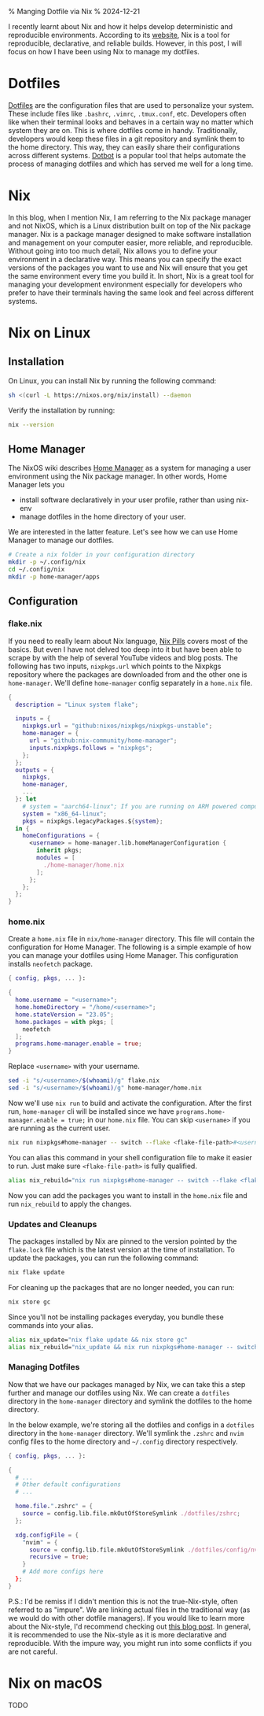 % Manging Dotfile via Nix
% 2024-12-21

I recently learnt about Nix and how it helps develop deterministic and reproducible environments. According to its [website](https://nixos.org/), Nix is a tool for reproducible, declarative, and reliable builds. However, in this post, I will focus on how I have been using Nix to manage my dotfiles.

# Dotfiles
[Dotfiles](https://dotfiles.github.io/) are the configuration files that are used to personalize your system. These include files like `.bashrc`, `.vimrc`, `.tmux.conf`, etc. Developers often like when their terminal looks and behaves in a certain way no matter which system they are on. This is where dotfiles come in handy. Traditionally, developers would keep these files in a git repository and symlink them to the home directory. This way, they can easily share their configurations across different systems. [Dotbot](https://github.com/anishathalye/dotbot) is a popular tool that helps automate the process of managing dotfiles and which has served me well for a long time.

# Nix
In this blog, when I mention Nix, I am referring to the Nix package manager and not NixOS, which is a Linux distribution built on top of the Nix package manager. Nix is a package manager designed to make software installation and management on your computer easier, more reliable, and reproducible. Without going into too much detail, Nix allows you to define your environment in a declarative way. This means you can specify the exact versions of the packages you want to use and Nix will ensure that you get the same environment every time you build it. In short, Nix is a great tool for managing your development environment especially for developers who prefer to have their terminals having the same look and feel across different systems.

# Nix on Linux

## Installation

On Linux, you can install Nix by running the following command:

```sh
sh <(curl -L https://nixos.org/nix/install) --daemon
```

Verify the installation by running:

```sh
nix --version
```

## Home Manager

The NixOS wiki describes [Home Manager](https://nixos.wiki/wiki/Home_Manager) as a system for managing a user environment using the Nix package manager. In other words, Home Manager lets you

- install software declaratively in your user profile, rather than using nix-env
- manage dotfiles in the home directory of your user.

We are interested in the latter feature. Let's see how we can use Home Manager to manage our dotfiles.

```sh
# Create a nix folder in your configuration directory
mkdir -p ~/.config/nix
cd ~/.config/nix
mkdir -p home-manager/apps
```

## Configuration

### flake.nix

If you need to really learn about Nix language, [Nix Pills](https://nixos.org/guides/nix-pills/) covers most of the basics. But even I have not delved too deep into it but have been able to scrape by with the help of several YouTube videos and blog posts. The following has two inputs, `nixpkgs.url` which points to the Nixpkgs repository where the packages are downloaded from and the other one is `home-manager`. We'll define `home-manager` config separately in a `home.nix` file.


```nix
{
  description = "Linux system flake";

  inputs = {
    nixpkgs.url = "github:nixos/nixpkgs/nixpkgs-unstable";
    home-manager = {
      url = "github:nix-community/home-manager";
      inputs.nixpkgs.follows = "nixpkgs";
    };
  };
  outputs = {
    nixpkgs,
    home-manager,
    ...
  }: let
    # system = "aarch64-linux"; If you are running on ARM powered computer
    system = "x86_64-linux";
    pkgs = nixpkgs.legacyPackages.${system};
  in {
    homeConfigurations = {
      <username> = home-manager.lib.homeManagerConfiguration {
        inherit pkgs;
        modules = [
          ./home-manager/home.nix
        ];
      };
    };
  };
}
```

### home.nix

Create a `home.nix` file in `nix/home-manager` directory. This file will contain the configuration for Home Manager. The following is a simple example of how you can manage your dotfiles using Home Manager. This configuration installs `neofetch` package.

```nix
{ config, pkgs, ... }:

{
  home.username = "<username>";
  home.homeDirectory = "/home/<username>";
  home.stateVersion = "23.05";
  home.packages = with pkgs; [
    neofetch
  ];
  programs.home-manager.enable = true;
}
```

Replace `<username>` with your username.

```sh
sed -i "s/<username>/$(whoami)/g" flake.nix
sed -i "s/<username>/$(whoami)/g" home-manager/home.nix
```

Now we'll use `nix run` to build and activate the configuration. After the first run, `home-manager` cli will be installed since we have `programs.home-manager.enable = true;` in our `home.nix` file. You can skip `<username>` if you are running as the current user.

```sh
nix run nixpkgs#home-manager -- switch --flake <flake-file-path>#<username>
```

You can alias this command in your shell configuration file to make it easier to run. Just make sure `<flake-file-path>` is fully qualified.

```sh
alias nix_rebuild="nix run nixpkgs#home-manager -- switch --flake <flake-file-path>#$(whoami)"
```

Now you can add the packages you want to install in the `home.nix` file and run `nix_rebuild` to apply the changes.

### Updates and Cleanups

The packages installed by Nix are pinned to the version pointed by the `flake.lock` file which is the latest version at the time of installation. To update the packages, you can run the following command:

```sh
nix flake update
```

For cleaning up the packages that are no longer needed, you can run:

```sh
nix store gc
```

Since you'll not be installing packages everyday, you bundle these commands into your alias.

```sh
alias nix_update="nix flake update && nix store gc"
alias nix_rebuild="nix_update && nix run nixpkgs#home-manager -- switch --flake ~/.config/nix~#$(whoami)"
```

### Managing Dotfiles

Now that we have our packages managed by Nix, we can take this a step further and manage our dotfiles using Nix. We can create a `dotfiles` directory in the `home-manager` directory and symlink the dotfiles to the home directory.

In the below example, we're storing all the dotfiles and configs in a `dotfiles` directory in the `home-manager` directory. We'll symlink the `.zshrc` and `nvim` config files to the home directory and `~/.config` directory respectively.

```nix
{ config, pkgs, ... }:

{
  # ...
  # Other default configurations
  # ...

  home.file.".zshrc" = {
    source = config.lib.file.mkOutOfStoreSymlink ./dotfiles/zshrc;
  };

  xdg.configFile = {
    "nvim" = {
      source = config.lib.file.mkOutOfStoreSymlink ./dotfiles/config/nvim;
      recursive = true;
    }
    # Add more configs here
  };
}
```

P.S.: I'd be remiss if I didn't mention this is not the true-Nix-style, often referred to as "impure". We are linking actual files in the traditional way (as we would do with other dotfile managers). If you would like to learn more about the Nix-style, I'd recommend checking out [this blog post](https://seroperson.me/2024/01/16/managing-dotfiles-with-nix/#configuring-things-in-nix-way). In general, it is recommended to use the Nix-style as it is more declarative and reproducible. With the impure way, you might run into some conflicts if you are not careful.

# Nix on macOS

TODO
